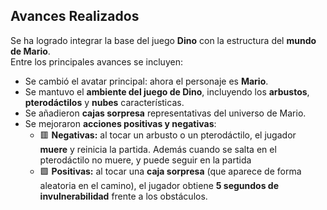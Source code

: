 
## Avances Realizados

Se ha logrado integrar la base del juego **Dino** con la estructura del **mundo de Mario**.  
Entre los principales avances se incluyen:

- Se cambió el avatar principal: ahora el personaje es **Mario**.  
- Se mantuvo el **ambiente del juego de Dino**, incluyendo los **arbustos**, **pterodáctilos** y **nubes** características.  
- Se añadieron **cajas sorpresa** representativas del universo de Mario.  
- Se mejoraron **acciones positivas y negativas**:
  - 🟥 **Negativas:** al tocar un arbusto o un pterodáctilo, el jugador **muere** y reinicia la partida. Además cuando se salta en el pterodáctilo no muere, y puede seguir en la partida
  - 🟩 **Positivas:** al tocar una **caja sorpresa** (que aparece de forma aleatoria en el camino), el jugador obtiene **5 segundos de invulnerabilidad** frente a los obstáculos.



